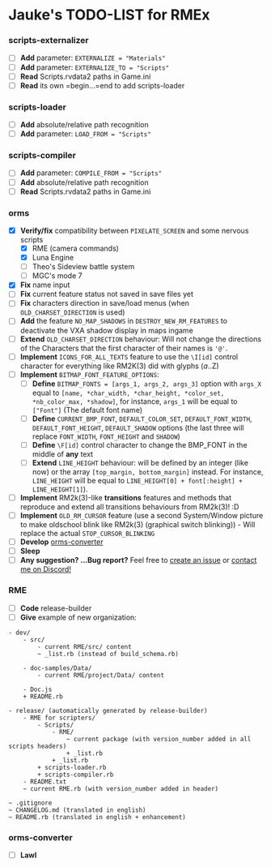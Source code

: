 # Jauke's TODO-LIST for RMEx

### scripts-externalizer

- [ ] **Add** parameter: `EXTERNALIZE = "Materials"`
- [ ] **Add** parameter: `EXTERNALIZE_TO = "Scripts"`
- [ ] **Read** Scripts.rvdata2 paths in Game.ini
- [ ] **Read** its own =begin...=end to add scripts-loader

### scripts-loader

- [ ] **Add** absolute/relative path recognition
- [ ] **Add** parameter: `LOAD_FROM = "Scripts"`

### scripts-compiler

- [ ] **Add** parameter: `COMPILE_FROM = "Scripts"`
- [ ] **Add** absolute/relative path recognition
- [ ] **Read** Scripts.rvdata2 paths in Game.ini

### orms

- [x] **Verify/fix** compatibility between `PIXELATE_SCREEN` and some nervous scripts
    - [x] RME (camera commands)
    - [x] Luna Engine
    - [ ] Theo's Sideview battle system
    - [ ] MGC's mode 7
- [x] **Fix** name input
- [ ] **Fix** current feature status not saved in save files yet
- [ ] **Fix** characters direction in save/load menus (when `OLD_CHARSET_DIRECTION` is used)
- [ ] **Add** the feature `NO_MAP_SHADOWS` in `DESTROY_NEW_RM_FEATURES` to deactivate the VXA shadow display in maps ingame
- [ ] **Extend** `OLD_CHARSET_DIRECTION` behaviour: Will not change the directions of the Characters that the first character of their names is `'@'`.
- [ ] **Implement** `ICONS_FOR_ALL_TEXTS` feature to use the `\I[id]` control character for everything like RM2K(3) did with glyphs ($a..$Z)
- [ ] **Implement** `BITMAP_FONT_FEATURE_OPTIONS`:
    - [ ] **Define** `BITMAP_FONTS = [args_1, args_2, args_3]` option with `args_X` equal to `[name, *char_width, *char_height, *color_set, *nb_color_max, *shadow]`, for instance, `args_1` will be equal to `["Font"]` (The default font name)
    - [ ] **Define** `CURRENT_BMP_FONT`, `DEFAULT_COLOR_SET`, `DEFAULT_FONT_WIDTH`, `DEFAULT_FONT_HEIGHT`, `DEFAULT_SHADOW` options (the last three will replace `FONT_WIDTH`, `FONT_HEIGHT` and `SHADOW`)
    - [ ] **Define** `\F[id]` control character to change the BMP\_FONT in the middle of **any** text
    - [ ] **Extend** `LINE_HEIGHT` behaviour: will be defined by an integer (like now) or the array `[top_margin, bottom_margin]` instead.
    For instance, `LINE_HEIGHT` will be equal to `LINE_HEIGHT[0] + font[:height] + LINE_HEIGHT[1]`).
- [ ] **Implement** RM2k(3)-like **transitions** features and methods that reproduce and extend all transitions behaviours from RM2k(3)! :D
- [ ] **Implement** `OLD_RM_CURSOR` feature (use a second System/Window picture to make oldschool blink like RM2k(3) (graphical switch blinking)) - Will replace the actual `STOP_CURSOR_BLINKING`
- [ ] **Develop** [orms-converter](https://github.com/RMEx/orms-converter)
- [ ] **Sleep**
- [ ] **Any suggestion? ...Bug report?** Feel free to [create an issue](https://github.com/RMEx/orms-converter/issues) or [contact me on Discord!](https://discord.gg/yRUZcdQ)

### RME

- [ ] **Code** release-builder
- [ ] **Give** example of new organization:
```
- dev/
    - src/
        - current RME/src/ content
        ~ _list.rb (instead of build_schema.rb)

    - doc-samples/Data/
        - current RME/project/Data/ content

    - Doc.js        
    + README.rb

- release/ (automatically generated by release-builder)
    - RME for scripters/
        - Scripts/
            - RME/
                ~ current package (with version_number added in all scripts headers)
                + _list.rb
            + _list.rb
        + scripts-loader.rb
        + scripts-compiler.rb
    - README.txt
    ~ current RME.rb (with version_number added in header)

~ .gitignore
~ CHANGELOG.md (translated in english)
~ README.rb (translated in english + enhancement)
```

### orms-converter
- [ ] **Lawl**
